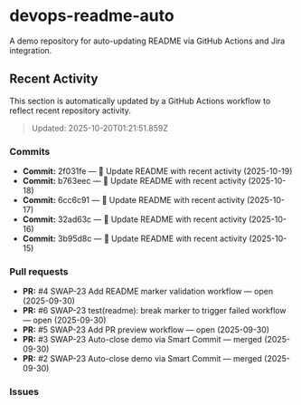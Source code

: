 # devops-readme-auto
A demo repository for auto-updating README via GitHub Actions and Jira integration.

##  Recent Activity
This section is automatically updated by a GitHub Actions workflow to reflect recent repository activity.

<!--START_SECTION:activity-->
> Updated: 2025-10-20T01:21:51.859Z

### Commits
- **Commit:** 2f031fe — 📄 Update README with recent activity (2025-10-19)
- **Commit:** b763eec — 📄 Update README with recent activity (2025-10-18)
- **Commit:** 6cc6c91 — 📄 Update README with recent activity (2025-10-17)
- **Commit:** 32ad63c — 📄 Update README with recent activity (2025-10-16)
- **Commit:** 3b95d8c — 📄 Update README with recent activity (2025-10-15)

### Pull requests
- **PR:** #4 SWAP-23 Add README marker validation workflow — open (2025-09-30)
- **PR:** #6 SWAP-23 test(readme): break marker to trigger failed workflow — open (2025-09-30)
- **PR:** #5 SWAP-23 Add PR preview workflow — open (2025-09-30)
- **PR:** #3 SWAP-23 Auto-close demo via Smart Commit — merged (2025-09-30)
- **PR:** #2 SWAP-23 Auto-close demo via Smart Commit — merged (2025-09-30)

### Issues
<!--END_SECTION:activity-->


<!-- Smart Commit FINISH test -->
